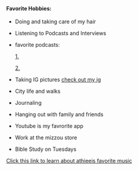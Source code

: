 #### Favorite Hobbies:

- Doing and taking care of my hair 
- Listening to Podcasts and Interviews 
- favorite podcasts: 

  [1.](https://www.youtube.com/@sdwtspodcast)
  
  [2.](https://www.youtube.com/@AngieMartinez)
- Taking IG pictures 
  [check out my ig](https://www.instagram.com/athieei.ovo/)
- City life and walks 
- Journaling 
- Hanging out with family and friends 
- Youtube is my favrorite app 
- Work at the mizzou store 
- Bible Study on Tuesdays 


[Click this link to learn about athieeis favorite music](favoritemusic.md)
